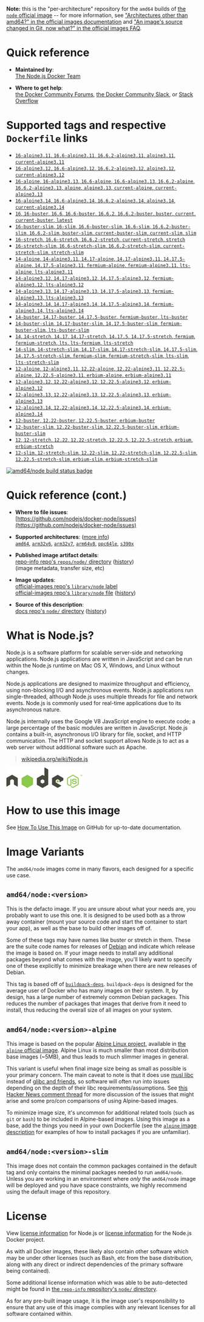 <!--

********************************************************************************

WARNING:

    DO NOT EDIT "node/README.md"

    IT IS AUTO-GENERATED

    (from the other files in "node/" combined with a set of templates)

********************************************************************************

-->

**Note:** this is the "per-architecture" repository for the `amd64` builds of [the `node` official image](https://hub.docker.com/_/node) -- for more information, see ["Architectures other than amd64?" in the official images documentation](https://github.com/docker-library/official-images#architectures-other-than-amd64) and ["An image's source changed in Git, now what?" in the official images FAQ](https://github.com/docker-library/faq#an-images-source-changed-in-git-now-what).

# Quick reference

-	**Maintained by**:  
	[The Node.js Docker Team](https://github.com/nodejs/docker-node)

-	**Where to get help**:  
	[the Docker Community Forums](https://forums.docker.com/), [the Docker Community Slack](https://dockr.ly/slack), or [Stack Overflow](https://stackoverflow.com/search?tab=newest&q=docker)

# Supported tags and respective `Dockerfile` links

-	[`16-alpine3.11`, `16.6-alpine3.11`, `16.6.2-alpine3.11`, `alpine3.11`, `current-alpine3.11`](https://github.com/nodejs/docker-node/blob/a16a841095bcefefaf0ec43ba39f91fc788b03d4/16/alpine3.11/Dockerfile)
-	[`16-alpine3.12`, `16.6-alpine3.12`, `16.6.2-alpine3.12`, `alpine3.12`, `current-alpine3.12`](https://github.com/nodejs/docker-node/blob/a16a841095bcefefaf0ec43ba39f91fc788b03d4/16/alpine3.12/Dockerfile)
-	[`16-alpine`, `16-alpine3.13`, `16.6-alpine`, `16.6-alpine3.13`, `16.6.2-alpine`, `16.6.2-alpine3.13`, `alpine`, `alpine3.13`, `current-alpine`, `current-alpine3.13`](https://github.com/nodejs/docker-node/blob/a16a841095bcefefaf0ec43ba39f91fc788b03d4/16/alpine3.13/Dockerfile)
-	[`16-alpine3.14`, `16.6-alpine3.14`, `16.6.2-alpine3.14`, `alpine3.14`, `current-alpine3.14`](https://github.com/nodejs/docker-node/blob/a16a841095bcefefaf0ec43ba39f91fc788b03d4/16/alpine3.14/Dockerfile)
-	[`16`, `16-buster`, `16.6`, `16.6-buster`, `16.6.2`, `16.6.2-buster`, `buster`, `current`, `current-buster`, `latest`](https://github.com/nodejs/docker-node/blob/a16a841095bcefefaf0ec43ba39f91fc788b03d4/16/buster/Dockerfile)
-	[`16-buster-slim`, `16-slim`, `16.6-buster-slim`, `16.6-slim`, `16.6.2-buster-slim`, `16.6.2-slim`, `buster-slim`, `current-buster-slim`, `current-slim`, `slim`](https://github.com/nodejs/docker-node/blob/a16a841095bcefefaf0ec43ba39f91fc788b03d4/16/buster-slim/Dockerfile)
-	[`16-stretch`, `16.6-stretch`, `16.6.2-stretch`, `current-stretch`, `stretch`](https://github.com/nodejs/docker-node/blob/a16a841095bcefefaf0ec43ba39f91fc788b03d4/16/stretch/Dockerfile)
-	[`16-stretch-slim`, `16.6-stretch-slim`, `16.6.2-stretch-slim`, `current-stretch-slim`, `stretch-slim`](https://github.com/nodejs/docker-node/blob/a16a841095bcefefaf0ec43ba39f91fc788b03d4/16/stretch-slim/Dockerfile)
-	[`14-alpine`, `14-alpine3.11`, `14.17-alpine`, `14.17-alpine3.11`, `14.17.5-alpine`, `14.17.5-alpine3.11`, `fermium-alpine`, `fermium-alpine3.11`, `lts-alpine`, `lts-alpine3.11`](https://github.com/nodejs/docker-node/blob/a16a841095bcefefaf0ec43ba39f91fc788b03d4/14/alpine3.11/Dockerfile)
-	[`14-alpine3.12`, `14.17-alpine3.12`, `14.17.5-alpine3.12`, `fermium-alpine3.12`, `lts-alpine3.12`](https://github.com/nodejs/docker-node/blob/a16a841095bcefefaf0ec43ba39f91fc788b03d4/14/alpine3.12/Dockerfile)
-	[`14-alpine3.13`, `14.17-alpine3.13`, `14.17.5-alpine3.13`, `fermium-alpine3.13`, `lts-alpine3.13`](https://github.com/nodejs/docker-node/blob/a16a841095bcefefaf0ec43ba39f91fc788b03d4/14/alpine3.13/Dockerfile)
-	[`14-alpine3.14`, `14.17-alpine3.14`, `14.17.5-alpine3.14`, `fermium-alpine3.14`, `lts-alpine3.14`](https://github.com/nodejs/docker-node/blob/a16a841095bcefefaf0ec43ba39f91fc788b03d4/14/alpine3.14/Dockerfile)
-	[`14-buster`, `14.17-buster`, `14.17.5-buster`, `fermium-buster`, `lts-buster`](https://github.com/nodejs/docker-node/blob/a16a841095bcefefaf0ec43ba39f91fc788b03d4/14/buster/Dockerfile)
-	[`14-buster-slim`, `14.17-buster-slim`, `14.17.5-buster-slim`, `fermium-buster-slim`, `lts-buster-slim`](https://github.com/nodejs/docker-node/blob/a16a841095bcefefaf0ec43ba39f91fc788b03d4/14/buster-slim/Dockerfile)
-	[`14`, `14-stretch`, `14.17`, `14.17-stretch`, `14.17.5`, `14.17.5-stretch`, `fermium`, `fermium-stretch`, `lts`, `lts-fermium`, `lts-stretch`](https://github.com/nodejs/docker-node/blob/a16a841095bcefefaf0ec43ba39f91fc788b03d4/14/stretch/Dockerfile)
-	[`14-slim`, `14-stretch-slim`, `14.17-slim`, `14.17-stretch-slim`, `14.17.5-slim`, `14.17.5-stretch-slim`, `fermium-slim`, `fermium-stretch-slim`, `lts-slim`, `lts-stretch-slim`](https://github.com/nodejs/docker-node/blob/a16a841095bcefefaf0ec43ba39f91fc788b03d4/14/stretch-slim/Dockerfile)
-	[`12-alpine`, `12-alpine3.11`, `12.22-alpine`, `12.22-alpine3.11`, `12.22.5-alpine`, `12.22.5-alpine3.11`, `erbium-alpine`, `erbium-alpine3.11`](https://github.com/nodejs/docker-node/blob/a16a841095bcefefaf0ec43ba39f91fc788b03d4/12/alpine3.11/Dockerfile)
-	[`12-alpine3.12`, `12.22-alpine3.12`, `12.22.5-alpine3.12`, `erbium-alpine3.12`](https://github.com/nodejs/docker-node/blob/a16a841095bcefefaf0ec43ba39f91fc788b03d4/12/alpine3.12/Dockerfile)
-	[`12-alpine3.13`, `12.22-alpine3.13`, `12.22.5-alpine3.13`, `erbium-alpine3.13`](https://github.com/nodejs/docker-node/blob/a16a841095bcefefaf0ec43ba39f91fc788b03d4/12/alpine3.13/Dockerfile)
-	[`12-alpine3.14`, `12.22-alpine3.14`, `12.22.5-alpine3.14`, `erbium-alpine3.14`](https://github.com/nodejs/docker-node/blob/a16a841095bcefefaf0ec43ba39f91fc788b03d4/12/alpine3.14/Dockerfile)
-	[`12-buster`, `12.22-buster`, `12.22.5-buster`, `erbium-buster`](https://github.com/nodejs/docker-node/blob/a16a841095bcefefaf0ec43ba39f91fc788b03d4/12/buster/Dockerfile)
-	[`12-buster-slim`, `12.22-buster-slim`, `12.22.5-buster-slim`, `erbium-buster-slim`](https://github.com/nodejs/docker-node/blob/a16a841095bcefefaf0ec43ba39f91fc788b03d4/12/buster-slim/Dockerfile)
-	[`12`, `12-stretch`, `12.22`, `12.22-stretch`, `12.22.5`, `12.22.5-stretch`, `erbium`, `erbium-stretch`](https://github.com/nodejs/docker-node/blob/a16a841095bcefefaf0ec43ba39f91fc788b03d4/12/stretch/Dockerfile)
-	[`12-slim`, `12-stretch-slim`, `12.22-slim`, `12.22-stretch-slim`, `12.22.5-slim`, `12.22.5-stretch-slim`, `erbium-slim`, `erbium-stretch-slim`](https://github.com/nodejs/docker-node/blob/a16a841095bcefefaf0ec43ba39f91fc788b03d4/12/stretch-slim/Dockerfile)

[![amd64/node build status badge](https://img.shields.io/jenkins/s/https/doi-janky.infosiftr.net/job/multiarch/job/amd64/job/node.svg?label=amd64/node%20%20build%20job)](https://doi-janky.infosiftr.net/job/multiarch/job/amd64/job/node/)

# Quick reference (cont.)

-	**Where to file issues**:  
	[https://github.com/nodejs/docker-node/issues](https://github.com/nodejs/docker-node/issues)

-	**Supported architectures**: ([more info](https://github.com/docker-library/official-images#architectures-other-than-amd64))  
	[`amd64`](https://hub.docker.com/r/amd64/node/), [`arm32v6`](https://hub.docker.com/r/arm32v6/node/), [`arm32v7`](https://hub.docker.com/r/arm32v7/node/), [`arm64v8`](https://hub.docker.com/r/arm64v8/node/), [`ppc64le`](https://hub.docker.com/r/ppc64le/node/), [`s390x`](https://hub.docker.com/r/s390x/node/)

-	**Published image artifact details**:  
	[repo-info repo's `repos/node/` directory](https://github.com/docker-library/repo-info/blob/master/repos/node) ([history](https://github.com/docker-library/repo-info/commits/master/repos/node))  
	(image metadata, transfer size, etc)

-	**Image updates**:  
	[official-images repo's `library/node` label](https://github.com/docker-library/official-images/issues?q=label%3Alibrary%2Fnode)  
	[official-images repo's `library/node` file](https://github.com/docker-library/official-images/blob/master/library/node) ([history](https://github.com/docker-library/official-images/commits/master/library/node))

-	**Source of this description**:  
	[docs repo's `node/` directory](https://github.com/docker-library/docs/tree/master/node) ([history](https://github.com/docker-library/docs/commits/master/node))

# What is Node.js?

Node.js is a software platform for scalable server-side and networking applications. Node.js applications are written in JavaScript and can be run within the Node.js runtime on Mac OS X, Windows, and Linux without changes.

Node.js applications are designed to maximize throughput and efficiency, using non-blocking I/O and asynchronous events. Node.js applications run single-threaded, although Node.js uses multiple threads for file and network events. Node.js is commonly used for real-time applications due to its asynchronous nature.

Node.js internally uses the Google V8 JavaScript engine to execute code; a large percentage of the basic modules are written in JavaScript. Node.js contains a built-in, asynchronous I/O library for file, socket, and HTTP communication. The HTTP and socket support allows Node.js to act as a web server without additional software such as Apache.

> [wikipedia.org/wiki/Node.js](https://en.wikipedia.org/wiki/Node.js)

![logo](https://raw.githubusercontent.com/docker-library/docs/01c12653951b2fe592c1f93a13b4e289ada0e3a1/node/logo.png)

# How to use this image

See [How To Use This Image](https://github.com/nodejs/docker-node/blob/master/README.md#how-to-use-this-image) on GitHub for up-to-date documentation.

# Image Variants

The `amd64/node` images come in many flavors, each designed for a specific use case.

## `amd64/node:<version>`

This is the defacto image. If you are unsure about what your needs are, you probably want to use this one. It is designed to be used both as a throw away container (mount your source code and start the container to start your app), as well as the base to build other images off of.

Some of these tags may have names like buster or stretch in them. These are the suite code names for releases of [Debian](https://wiki.debian.org/DebianReleases) and indicate which release the image is based on. If your image needs to install any additional packages beyond what comes with the image, you'll likely want to specify one of these explicitly to minimize breakage when there are new releases of Debian.

This tag is based off of [`buildpack-deps`](https://hub.docker.com/_/buildpack-deps/). `buildpack-deps` is designed for the average user of Docker who has many images on their system. It, by design, has a large number of extremely common Debian packages. This reduces the number of packages that images that derive from it need to install, thus reducing the overall size of all images on your system.

## `amd64/node:<version>-alpine`

This image is based on the popular [Alpine Linux project](https://alpinelinux.org), available in [the `alpine` official image](https://hub.docker.com/_/alpine). Alpine Linux is much smaller than most distribution base images (~5MB), and thus leads to much slimmer images in general.

This variant is useful when final image size being as small as possible is your primary concern. The main caveat to note is that it does use [musl libc](https://musl.libc.org) instead of [glibc and friends](https://www.etalabs.net/compare_libcs.html), so software will often run into issues depending on the depth of their libc requirements/assumptions. See [this Hacker News comment thread](https://news.ycombinator.com/item?id=10782897) for more discussion of the issues that might arise and some pro/con comparisons of using Alpine-based images.

To minimize image size, it's uncommon for additional related tools (such as `git` or `bash`) to be included in Alpine-based images. Using this image as a base, add the things you need in your own Dockerfile (see the [`alpine` image description](https://hub.docker.com/_/alpine/) for examples of how to install packages if you are unfamiliar).

## `amd64/node:<version>-slim`

This image does not contain the common packages contained in the default tag and only contains the minimal packages needed to run `amd64/node`. Unless you are working in an environment where *only* the `amd64/node` image will be deployed and you have space constraints, we highly recommend using the default image of this repository.

# License

View [license information](https://github.com/nodejs/node/blob/master/LICENSE) for Node.js or [license information](https://github.com/nodejs/docker-node/blob/master/LICENSE) for the Node.js Docker project.

As with all Docker images, these likely also contain other software which may be under other licenses (such as Bash, etc from the base distribution, along with any direct or indirect dependencies of the primary software being contained).

Some additional license information which was able to be auto-detected might be found in [the `repo-info` repository's `node/` directory](https://github.com/docker-library/repo-info/tree/master/repos/node).

As for any pre-built image usage, it is the image user's responsibility to ensure that any use of this image complies with any relevant licenses for all software contained within.
